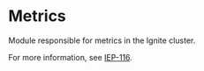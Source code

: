 # Metrics

Module responsible for metrics in the Ignite cluster.

For more information, see [IEP-116](https://cwiki.apache.org/confluence/display/IGNITE/IEP-116%3A+Metrics).